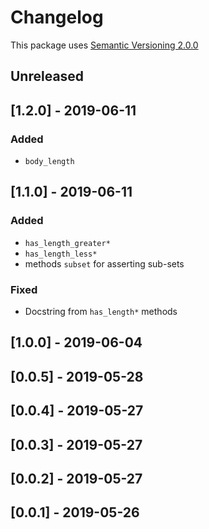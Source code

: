 # Changelog

This package uses [Semantic Versioning 2.0.0](https://semver.org/spec/v2.0.0.html)

## Unreleased

## [1.2.0] - 2019-06-11
### Added
- `body_length`

## [1.1.0] - 2019-06-11
### Added
- `has_length_greater*`
- `has_length_less*`
- methods `subset` for asserting sub-sets

### Fixed
- Docstring from `has_length*` methods

## [1.0.0] - 2019-06-04
## [0.0.5] - 2019-05-28
## [0.0.4] - 2019-05-27
## [0.0.3] - 2019-05-27
## [0.0.2] - 2019-05-27
## [0.0.1] - 2019-05-26
